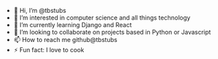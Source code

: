 - 👋 Hi, I’m @tbstubs
- 👀 I’m interested in computer science and all things technology
- 🌱 I’m currently learning Django and React
- 💞️ I’m looking to collaborate on projects based in Python or Javascript
- 📫 How to reach me github@tbstubs
- ⚡ Fun fact: I love to cook
